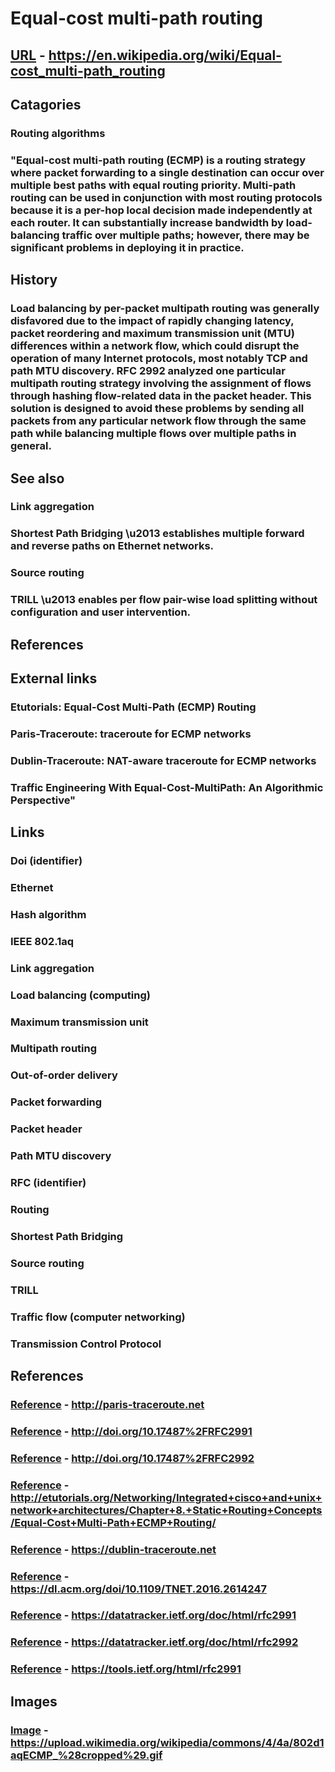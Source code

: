# Equal-cost multi-path routing
## [URL](https://en.wikipedia.org/wiki/Equal-cost_multi-path_routing) - https://en.wikipedia.org/wiki/Equal-cost_multi-path_routing
## Catagories
### Routing algorithms
### "Equal-cost multi-path routing (ECMP) is a routing strategy where packet forwarding to a single destination can occur over multiple best paths with equal routing priority. Multi-path routing can be used in conjunction with most routing protocols because it is a per-hop local decision made independently at each router. It can substantially increase bandwidth by load-balancing traffic over multiple paths; however, there may be significant problems in deploying it in practice.
## History  
### Load balancing by per-packet multipath routing was generally disfavored due to the impact of rapidly changing latency, packet reordering and maximum transmission unit (MTU) differences within a network flow, which could disrupt the operation of many Internet protocols, most notably TCP and path MTU discovery. RFC 2992 analyzed one particular multipath routing strategy involving the assignment of flows through hashing flow-related data in the packet header. This solution is designed to avoid these problems by sending all packets from any particular network flow through the same path while balancing multiple flows over multiple paths in general.
## See also  
### Link aggregation 
### Shortest Path Bridging \u2013 establishes multiple forward and reverse paths on Ethernet networks. 
### Source routing 
### TRILL \u2013 enables per flow pair-wise load splitting without configuration and user intervention.
## References 
## External links  
### Etutorials: Equal-Cost Multi-Path (ECMP) Routing 
### Paris-Traceroute: traceroute for ECMP networks 
### Dublin-Traceroute: NAT-aware traceroute for ECMP networks 
### Traffic Engineering With Equal-Cost-MultiPath: An Algorithmic Perspective"
## Links
### Doi (identifier)
### Ethernet
### Hash algorithm
### IEEE 802.1aq
### Link aggregation
### Load balancing (computing)
### Maximum transmission unit
### Multipath routing
### Out-of-order delivery
### Packet forwarding
### Packet header
### Path MTU discovery
### RFC (identifier)
### Routing
### Shortest Path Bridging
### Source routing
### TRILL
### Traffic flow (computer networking)
### Transmission Control Protocol
## References
### [Reference](http://paris-traceroute.net) - http://paris-traceroute.net
### [Reference](http://doi.org/10.17487%2FRFC2991) - http://doi.org/10.17487%2FRFC2991
### [Reference](http://doi.org/10.17487%2FRFC2992) - http://doi.org/10.17487%2FRFC2992
### [Reference](http://etutorials.org/Networking/Integrated+cisco+and+unix+network+architectures/Chapter+8.+Static+Routing+Concepts/Equal-Cost+Multi-Path+ECMP+Routing/) - http://etutorials.org/Networking/Integrated+cisco+and+unix+network+architectures/Chapter+8.+Static+Routing+Concepts/Equal-Cost+Multi-Path+ECMP+Routing/
### [Reference](https://dublin-traceroute.net) - https://dublin-traceroute.net
### [Reference](https://dl.acm.org/doi/10.1109/TNET.2016.2614247) - https://dl.acm.org/doi/10.1109/TNET.2016.2614247
### [Reference](https://datatracker.ietf.org/doc/html/rfc2991) - https://datatracker.ietf.org/doc/html/rfc2991
### [Reference](https://datatracker.ietf.org/doc/html/rfc2992) - https://datatracker.ietf.org/doc/html/rfc2992
### [Reference](https://tools.ietf.org/html/rfc2991) - https://tools.ietf.org/html/rfc2991
## Images
### [Image](https://upload.wikimedia.org/wikipedia/commons/4/4a/802d1aqECMP_%28cropped%29.gif) - https://upload.wikimedia.org/wikipedia/commons/4/4a/802d1aqECMP_%28cropped%29.gif